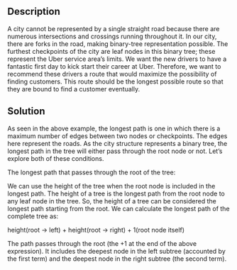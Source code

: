 ## Description

A city cannot be represented by a single straight road because there are numerous intersections and crossings running throughout it. In our city, there are forks in the road, making binary-tree representation possible. The furthest checkpoints of the city are leaf nodes in this binary tree; these represent the Uber service area’s limits. We want the new drivers to have a fantastic first day to kick start their career at Uber. Therefore, we want to recommend these drivers a route that would maximize the possibility of finding customers. This route should be the longest possible route so that they are bound to find a customer eventually.

## Solution

As seen in the above example, the longest path is one in which there is a maximum number of edges between two nodes or checkpoints. The edges here represent the roads. As the city structure represents a binary tree, the longest path in the tree will either pass through the root node or not. Let’s explore both of these conditions.

The longest path that passes through the root of the tree:

We can use the height of the tree when the root node is included in the longest path. The height of a tree is the longest path from the root node to any leaf node in the tree. So, the height of a tree can be considered the longest path starting from the root. We can calculate the longest path of the complete tree as:

height(root -> left) + height(root -> right) + 1(root node itself)

The path passes through the root (the +1 at the end of the above expression). It includes the deepest node in the left subtree (accounted by the first term) and the deepest node in the right subtree (the second term).



